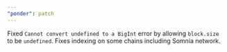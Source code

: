 ```yaml
---
"ponder": patch
---
```


Fixed `Cannot convert undefined to a BigInt` error by allowing `block.size` to be `undefined`. Fixes indexing on some chains including Somnia network.
